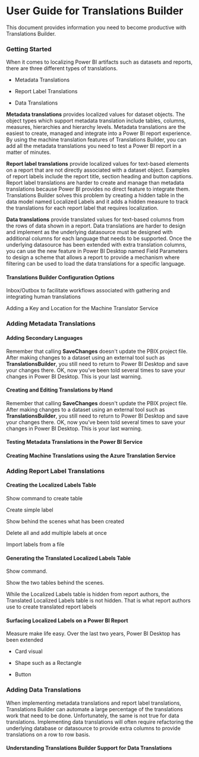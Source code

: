 # User Guide for Translations Builder

This document provides information you need to become productive with
Translations Builder.

### Getting Started

When it comes to localizing Power BI artifacts such as datasets and
reports, there are three different types of translations.

- Metadata Translations

- Report Label Translations

- Data Translations

**Metadata translations** provides localized values for dataset objects.
The object types which support metadata translation include tables,
columns, measures, hierarchies and hierarchy levels. Metadata
translations are the easiest to create, managed and integrate into a
Power BI report experience. By using the machine translation features of
Translations Builder, you can add all the metadata translations you need
to test a Power BI report in a matter of minutes.

**Report label translations** provide localized values for text-based
elements on a report that are not directly associated with a dataset
object. Examples of report labels include the report title, section
heading and button captions. Report label translations are harder to
create and manage than metadata translations because Power BI provides
no direct feature to integrate them. Translations Builder solves this
problem by creating a hidden table in the data model named Localized
Labels and it adds a hidden measure to track the translations for each
report label that requires localization.

**Data translations** provide translated values for text-based columns
from the rows of data shown in a report. Data translations are harder to
design and implement as the underlying datasource must be designed with
additional columns for each language that needs to be supported. Once
the underlying datasource has been extended with extra translation
columns, you can use the new feature in Power BI Desktop named Field
Parameters to design a scheme that allows a report to provide a
mechanism where filtering can be used to load the data translations for
a specific language.

#### Translations Builder Configuration Options

Inbox/Outbox to facilitate workflows associated with gathering and
integrating human translations

Adding a Key and Location for the Machine Translator Service

### Adding Metadata Translations

#### Adding Secondary Languages

Remember that calling **SaveChanges** doesn't update the PBIX project
file. After making changes to a dataset using an external tool such as
**TranslationsBuilder**, you still need to return to Power BI Desktop
and save your changes there. OK, now you’ve been told several times to
save your changes in Power BI Desktop. This is your last warning.

#### Creating and Editing Translations by Hand

Remember that calling **SaveChanges** doesn't update the PBIX project
file. After making changes to a dataset using an external tool such as
**TranslationsBuilder**, you still need to return to Power BI Desktop
and save your changes there. OK, now you’ve been told several times to
save your changes in Power BI Desktop. This is your last warning.

#### Testing Metadata Translations in the Power BI Service

#### Creating Machine Translations using the Azure Translation Service

### Adding Report Label Translations

#### Creating the Localized Labels Table

Show command to create table

Create simple label

Show behind the scenes what has been created

Delete all and add multiple labels at once

Import labels from a file

#### Generating the Translated Localized Labels Table

Show command.

Show the two tables behind the scenes.

While the Localized Labels table is hidden from report authors, the
Translated Localized Labels table is not hidden. That is what report
authors use to create translated report labels

#### Surfacing Localized Labels on a Power BI Report

Measure make life easy. Over the last two years, Power BI Desktop has
been extended

- Card visual

- Shape such as a Rectangle

- Button

### Adding Data Translations

When implementing metadata translations and report label translations,
Translations Builder can automate a large percentage of the translations
work that need to be done. Unfortunately, the same is not true for data
translations. Implementing data translations will often require
refactoring the underlying database or datasource to provide extra
columns to provide translations on a row to row basis.

#### Understanding Translations Builder Support for Data Translations
